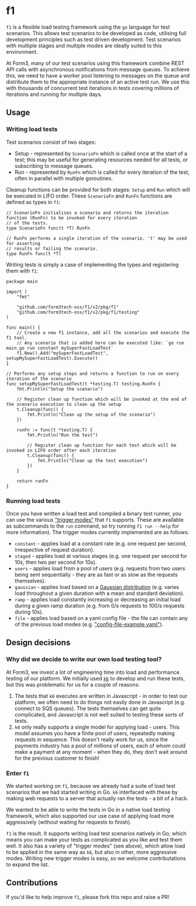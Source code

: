 # f1
`f1` is a flexible load testing framework using the `go` language for test scenarios. This allows test scenarios to be developed as code, utilising full development principles such as test driven development. Test scenarios with multiple stages and multiple modes are ideally suited to this environment.

At Form3, many of our test scenarios using this framework combine REST API calls with asynchronous notifications from message queues. To achieve this, we need to have a worker pool listening to messages on the queue and distribute them to the appropriate instance of an active test run. We use this with thousands of concurrent test iterations in tests covering millions of iterations and running for multiple days.

## Usage
### Writing load tests
Test scenarios consist of two stages: 
* Setup - represented by `ScenarioFn` which is called once at the start of a test; this may be useful for generating resources needed for all tests, or subscribing to message queues.
* Run - represented by `RunFn` which is called for every iteration of the test, often in parallel with multiple goroutines.

Cleanup functions can be provided for both stages: `Setup` and `Run` which will be executed in LIFO order.
These `ScenarioFn` and `RunFn` functions are defined as types in `f1`:

```golang
// ScenarioFn initialises a scenario and returns the iteration function (RunFn) to be invoked for every iteration
// of the tests.
type ScenarioFn func(t *T) RunFn

// RunFn performs a single iteration of the scenario. 't' may be used for asserting
// results or failing the scenario.
type RunFn func(t *T)
```

Writing tests is simply a case of implementing the types and registering them with `f1`:

```golang
package main

import (
	"fmt"

	"github.com/form3tech-oss/f1/v2/pkg/f1"
	"github.com/form3tech-oss/f1/v2/pkg/f1/testing"
)

func main() {
	// Create a new f1 instance, add all the scenarios and execute the f1 tool.
	// Any scenario that is added here can be executed like: `go run main.go run constant mySuperFastLoadTest`
	f1.New().Add("mySuperFastLoadTest", setupMySuperFastLoadTest).Execute()
}

// Performs any setup steps and returns a function to run on every iteration of the scenario
func setupMySuperFastLoadTest(t *testing.T) testing.RunFn {
	fmt.Println("Setup the scenario")
	
	// Register clean up function which will be invoked at the end of the scenario execution to clean up the setup
	t.Cleanup(func() {
		fmt.Println("Clean up the setup of the scenario")
	})
	
	runFn := func(t *testing.T) {
	    fmt.Println("Run the test")

		// Register clean up function for each test which will be invoked in LIFO order after each iteration 
		t.Cleanup(func() {
			fmt.Println("Clean up the test execution")
		})
	}

	return runFn
}
```

### Running load tests
Once you have written a load test and compiled a binary test runner, you can use the various ["trigger modes"](https://github.com/form3tech-oss/f1/tree/master/internal/trigger) that `f1` supports. These are available as subcommands to the `run` command, so try running `f1 run --help` for more information). The trigger modes currently implemented are as follows:

* `constant` - applies load at a constant rate (e.g. one request per second, irrespective of request duration).
* `staged` - applies load at various stages (e.g. one request per second for 10s, then two per second for 10s).
* `users` - applies load from a pool of users (e.g. requests from two users being sent sequentially - they are as fast or as slow as the requests themselves).
* `gaussian` - applies load based on a [Gaussian distribution](https://en.wikipedia.org/wiki/Normal_distribution) (e.g. varies load throughout a given duration with a mean and standard deviation).
* `ramp` - applies load constantly increasing or decreasing an initial load during a given ramp duration (e.g. from 0/s requests to 100/s requests during 10s).
* `file` - applies load based on a yaml config file - the file can contain any of the previous load modes (e.g. ["config-file-example.yaml"](config-file-example.yaml)).

## Design decisions
### Why did we decide to write our own load testing tool?
At Form3, we invest a lot of engineering time into load and performance testing of our platform. We initially used [`k6`](https://github.com/loadimpact/k6) to develop and run these tests, but this was problematic for us for a couple of reasons:

1. The tests that `k6` executes are written in Javascript - in order to test our platform, we often need to do things not easily done in Javascript (e.g. connect to SQS queues). The tests themselves can get quite complicated, and Javascript is not well suited to testing these sorts of tests.
2. `k6` only really supports a single model for applying load - users. This model assumes you have a finite pool of users, repeatedly making requests in sequence. This doesn't really work for us, since the payments industry has a pool of millions of users, each of whom could make a payment at any moment - when they do, they don't wait around for the previous customer to finish!

### Enter `f1`
We started working on `f1`, because we already had a suite of load test scenarios that we had started writing in Go. `k6` interfaced with these by making web requests to a server that actually ran the tests - a bit of a hack.

We wanted to be able to write the tests in Go in a native load testing framework, which also supported our use case of applying load more aggressively (without waiting for requests to finish).

`f1` is the result. It supports writing load test scenarios natively in Go, which means you can make your tests as complicated as you like and test them well. It also has a variety of "trigger modes" (see above), which allow load to be applied in the same way as `k6`, but also in other, more aggressive modes. Writing new trigger modes is easy, so we welcome contributations to expand the list.

## Contributions
If you'd like to help improve `f1`, please fork this repo and raise a PR!
